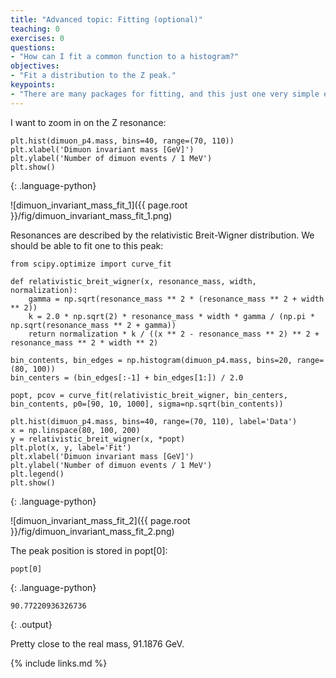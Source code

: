 ```yaml
---
title: "Advanced topic: Fitting (optional)"
teaching: 0
exercises: 0
questions:
- "How can I fit a common function to a histogram?"
objectives:
- "Fit a distribution to the Z peak."
keypoints:
- "There are many packages for fitting, and this just one very simple example."
---
```


I want to zoom in on the Z resonance:

~~~
plt.hist(dimuon_p4.mass, bins=40, range=(70, 110))
plt.xlabel('Dimuon invariant mass [GeV]')
plt.ylabel('Number of dimuon events / 1 MeV')
plt.show()
~~~
{: .language-python}

![dimuon_invariant_mass_fit_1]({{ page.root }}/fig/dimuon_invariant_mass_fit_1.png)

Resonances are described by the relativistic Breit-Wigner distribution.
We should be able to fit one to this peak:

~~~
from scipy.optimize import curve_fit

def relativistic_breit_wigner(x, resonance_mass, width, normalization):
    gamma = np.sqrt(resonance_mass ** 2 * (resonance_mass ** 2 + width ** 2))
    k = 2.0 * np.sqrt(2) * resonance_mass * width * gamma / (np.pi * np.sqrt(resonance_mass ** 2 + gamma))
    return normalization * k / ((x ** 2 - resonance_mass ** 2) ** 2 + resonance_mass ** 2 * width ** 2)

bin_contents, bin_edges = np.histogram(dimuon_p4.mass, bins=20, range=(80, 100))
bin_centers = (bin_edges[:-1] + bin_edges[1:]) / 2.0

popt, pcov = curve_fit(relativistic_breit_wigner, bin_centers, bin_contents, p0=[90, 10, 1000], sigma=np.sqrt(bin_contents))

plt.hist(dimuon_p4.mass, bins=40, range=(70, 110), label='Data')
x = np.linspace(80, 100, 200)
y = relativistic_breit_wigner(x, *popt)
plt.plot(x, y, label='Fit')
plt.xlabel('Dimuon invariant mass [GeV]')
plt.ylabel('Number of dimuon events / 1 MeV')
plt.legend()
plt.show()
~~~
{: .language-python}

![dimuon_invariant_mass_fit_2]({{ page.root }}/fig/dimuon_invariant_mass_fit_2.png)

The peak position is stored in popt[0]:

~~~
popt[0]
~~~
{: .language-python}
~~~
90.77220936326736
~~~
{: .output}

Pretty close to the real mass, 91.1876 GeV.

{% include links.md %}
